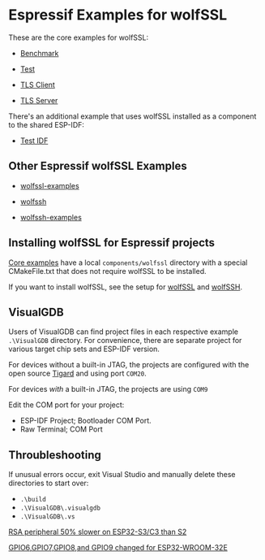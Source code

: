 # Espressif Examples for wolfSSL

These are the core examples for wolfSSL:

- [Benchmark](./wolfssl_benchmark/README.md)

- [Test](./wolfssl_test/README.md)

- [TLS Client](./wolfssl_client/README.md)

- [TLS Server](./wolfssl_server/README.md)

There's an additional example that uses wolfSSL installed as a component to the shared ESP-IDF:

- [Test IDF](./wolfssl_test_idf/README.md)

## Other Espressif wolfSSL Examples

- [wolfssl-examples](https://github.com/wolfSSL/wolfssl-examples/tree/master/ESP32)

- [wolfssh](https://github.com/wolfSSL/wolfssh/tree/master/ide/Espressif)

- [wolfssh-examples](https://github.com/wolfSSL/wolfssh-examples/tree/main/Espressif)

## Installing wolfSSL for Espressif projects

[Core examples](https://github.com/wolfSSL/wolfssl/tree/master/IDE/Espressif/ESP-IDF/examples) 
have a local `components/wolfssl` directory with a special CMakeFile.txt that does not require 
wolfSSL to be installed.

If you want to install wolfSSL, see the setup for [wolfSSL](https://github.com/wolfSSL/wolfssl/tree/master/IDE/Espressif/ESP-IDF#setup-for-linux) 
and [wolfSSH](https://github.com/wolfSSL/wolfssh/tree/master/ide/Espressif#setup-for-linux).

## VisualGDB

Users of VisualGDB can find project files in each respective example `.\VisualGDB` directory.
For convenience, there are separate project for various target chip sets and ESP-IDF version.

For devices without a built-in JTAG, the projects are configured with the open source [Tigard](https://www.crowdsupply.com/securinghw/tigard)
and using port `COM20`.

For devices _with_ a built-in JTAG, the projects are using `COM9`

Edit the COM port for your project:

- ESP-IDF Project; Bootloader COM Port.
- Raw Terminal; COM Port


## Throubleshooting

If unusual errors occur, exit Visual Studio and manually delete these directories to start over:

- `.\build`
- `.\VisualGDB\.visualgdb`
- `.\VisualGDB\.vs`


[RSA peripheral 50% slower on ESP32-S3/C3 than S2](https://www.esp32.com/viewtopic.php?t=23830)

[GPIO6,GPIO7,GPIO8,and GPIO9 changed for ESP32-WROOM-32E](https://esp32.com/viewtopic.php?t=29058)





